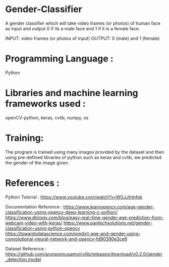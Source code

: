 # Gender-Classifier
A gender classifier which will take video frames (or photos) of human face as input and output 0 if its a male face and 1 if it is a female face.

INPUT: video frames (or photos of input)
OUTPUT: 0 (male)  and  1 (female)

# Programming Language :
Python

# Libraries and machine learning frameworks used :
openCV-python, keras, cvlib, numpy, os

# Training:
The program is trained using many images provided by the dataset and then using pre-defined libraries of python such as keras and cvlib, we predicted the gender of the image given.

# References :

Python Tutorial :
https://www.youtube.com/watch?v=WGJJIrtnfpk

Documentation Reference :
https://www.learnopencv.com/age-gender-classification-using-opencv-deep-learning-c-python/
https://www.dlology.com/blog/easy-real-time-gender-age-prediction-from-webcam-video-with-keras/
https://www.pantechsolutions.net/gender-classification-using-python-opencv
https://towardsdatascience.com/predict-age-and-gender-using-convolutional-neural-network-and-opencv-fd90390e3ce6

Dataset Reference : 
https://github.com/arunponnusamy/cvlib/releases/download/v0.2.0/gender_detection.model
